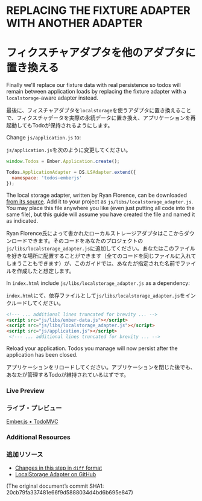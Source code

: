 # REPLACING THE FIXTURE ADAPTER WITH ANOTHER ADAPTER
# フィクスチャアダプタを他のアダプタに置き換える

Finally we'll replace our fixture data with real persistence so todos will remain between application loads by replacing the fixture adapter with a `localstorage`-aware adapter instead.

最後に、フィスチャアダプタを`localstorage`を使うアダプタに置き換えることで、フィクスチャデータを実際の永続データに置き換え、アプリケーションを再起動してもTodoが保持されるようにします。

Change `js/application.js` to:

`js/application.js`を次のように変更してください。

```javascript
window.Todos = Ember.Application.create();

Todos.ApplicationAdapter = DS.LSAdapter.extend({
  namespace: 'todos-emberjs'
});
```

The local storage adapter, written by Ryan Florence, can be downloaded [from its source](https://raw.github.com/rpflorence/ember-localstorage-adapter/master/localstorage_adapter.js). Add it to your project as `js/libs/localstorage_adapter.js`. You may place this file anywhere you like (even just putting all code into the same file), but this guide will assume you have created the file and named it as indicated.

Ryan Florence氏によって書かれたローカルストレージアダプタはここからダウンロードできます。そのコードをあなたのプロジェクトの`js/libs/localstorage_adapter.js`に追加してください。あなたはこのファイルを好きな場所に配置することができます（全てのコードを同じファイルに入れてしまうこともできます）が、このガイドでは、あなたが指定された名前でファイルを作成したと想定します。

In `index.html` include `js/libs/localstorage_adapter.js` as a dependency:

`index.html`にて、依存ファイルとして`js/libs/localstorage_adapter.js`をインクルードしてください。

```html
<!--- ... additional lines truncated for brevity ... -->
<script src="js/libs/ember-data.js"></script>
<script src="js/libs/localstorage_adapter.js"></script>
<script src="js/application.js"></script>
 <!--- ... additional lines truncated for brevity ... -->
```

Reload your application. Todos you manage will now persist after the application has been closed.

アプリケーションをリロードしてください。アプリケーションを閉じた後でも、あなたが管理するTodoが維持されているはずです。

### Live Preview
### ライブ・プレビュー
<a class="jsbin-embed" href="http://jsbin.com/aZIXaYo/1/embed?live">Ember.js • TodoMVC</a><script src="http://static.jsbin.com/js/embed.js"></script>

### Additional Resources
### 追加リソース

  * [Changes in this step in `diff` format](https://github.com/emberjs/quickstart-code-sample/commit/81801d87da42d0c83685ff946c46de68589ce38f)
  * [LocalStorage Adapter on GitHub](https://github.com/rpflorence/ember-localstorage-adapter)

(The original document’s commit SHA1: 20cb79fa337481e66f9d5888034d4bd6b695e847)